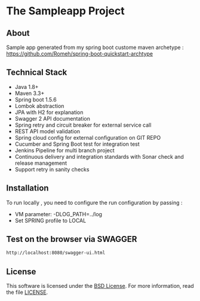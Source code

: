 # The Sampleapp Project

## About

Sample app generated from my spring boot custome maven archetype : https://github.com/Romeh/spring-boot-quickstart-archtype

## Technical Stack

- Java 1.8+
- Maven 3.3+
- Spring boot 1.5.6
- Lombok abstraction
- JPA with H2 for explanation
- Swagger 2 API documentation
- Spring retry and circuit breaker for external service call
- REST API model validation 
- Spring cloud config for external configuration on GIT REPO
- Cucumber and Spring Boot test for integration test
- Jenkins Pipeline for multi branch project
- Continuous delivery and integration standards with Sonar check and release management
- Support retry in sanity checks  

## Installation

To run locally , you need to configure the run configuration by passing :
- VM parameter: -DLOG_PATH=../log
- Set SPRING profile to LOCAL 

Test on the browser via SWAGGER
-------------------

```sh
http://localhost:8080/swagger-ui.html
```

## License

This software is licensed under the [BSD License][BSD]. For more information, read the file [LICENSE](LICENSE).

[BSD]: https://opensource.org/licenses/BSD-3-Clause
